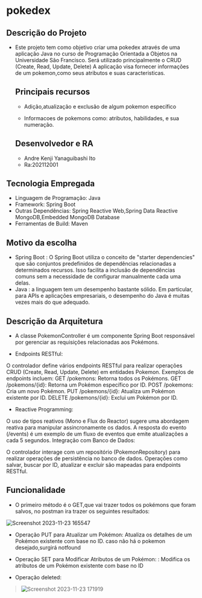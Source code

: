 # pokedex

## Descrição do Projeto

- Este projeto tem como objetivo criar uma pokedex através de uma  aplicação Java no curso de Programação Orientada a Objetos na Universidade São Francisco.
  Será utilizado principalmente o CRUD (Create, Read, Update, Delete)
A aplicação visa fornecer informações de um pokemon,como seus atributos e suas caracteristicas. 

  ## Principais recursos
  - Adição,atualização e exclusão de algum pokemon específico
  
  - Informacoes de pokemons como: atributos, habilidades, e sua numeração.

  ## Desenvolvedor e RA
  - Andre Kenji Yanaguibashi Ito
  - Ra:202112001

## Tecnologia Empregada
- Linguagem de Programação: Java
- Framework: Spring Boot
- Outras Dependências: Spring Reactive Web,Spring Data Reactive MongoDB,Embedded MongoDB Database
- Ferramentas de Build: Maven

## Motivo da escolha
  - Spring Boot : O Spring Boot utiliza o conceito de "starter dependencies" que são conjuntos predefinidos de dependências relacionadas a determinados recursos. Isso facilita a inclusão de dependências comuns sem a necessidade de configurar manualmente cada uma delas.
  - Java : a linguagem tem um desempenho bastante sólido. Em particular, para APIs e aplicações empresariais, o desempenho do Java é muitas vezes mais do que adequado.

## Descrição da Arquitetura

- A classe PokemonController é um componente Spring Boot responsável por gerenciar as requisições relacionadas aos Pokémons.
 
- Endpoints RESTful:

O controlador define vários endpoints RESTful para realizar operações CRUD (Create, Read, Update, Delete) em entidades Pokemon.
Exemplos de endpoints incluem:
GET /pokemons: Retorna todos os Pokémons.
GET /pokemons/{id}: Retorna um Pokémon específico por ID.
POST /pokemons: Cria um novo Pokémon.
PUT /pokemons/{id}: Atualiza um Pokémon existente por ID.
DELETE /pokemons/{id}: Exclui um Pokémon por ID.

- Reactive Programming:

O uso de tipos reativos (Mono e Flux do Reactor) sugere uma abordagem reativa para manipular assincronamente os dados.
A resposta do evento (/events) é um exemplo de um fluxo de eventos que emite atualizações a cada 5 segundos.
Integração com Banco de Dados:

O controlador interage com um repositório (PokemonRepository) para realizar operações de persistência no banco de dados.
Operações como salvar, buscar por ID, atualizar e excluir são mapeadas para endpoints RESTful.

## Funcionalidade
- O primeiro método é o GET,que vai trazer todos os pokémons que foram salvos, no postman ira trazer os seguintes resultados:
  
![Screenshot 2023-11-23 165547](https://user-images.githubusercontent.com/149121429/285298715-79ac8672-030d-4977-ac15-95657fe3f6f8.png)

- Operação PUT para Atualizar um Pokémon: Atualiza os detalhes de um Pokémon existente com base no ID.
 caso não há o pokemon desejado,surgirá notfound 

- Operação SET para Modificar Atributos de um Pokémon: : Modifica os atributos de um Pokémon existente com base no ID

- Operação deleted:
> ![Screenshot 2023-11-23 171919](https://user-images.githubusercontent.com/149121429/285301561-1e587197-1076-4c85-9409-cc55089b468d.png)

  
  
  
  

